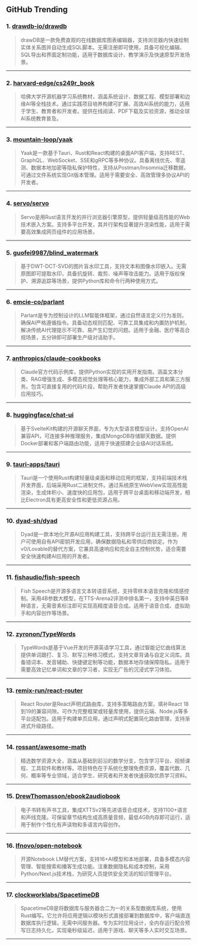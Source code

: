 ## GitHub Trending


### 1. [drawdb-io/drawdb](https://github.com/drawdb-io/drawdb)
> drawDB是一款免费直观的在线数据库图表编辑器，支持浏览器内快速绘制实体关系图并自动生成SQL脚本。无需注册即可使用，具备可视化编辑、SQL导出和界面定制功能，适用于数据库设计、教学演示及快速原型开发场景。
---

### 2. [harvard-edge/cs249r_book](https://github.com/harvard-edge/cs249r_book)
> 哈佛大学开源机器学习系统教材，涵盖系统设计、数据工程、模型部署和边缘AI等全栈技术。通过实践项目培养构建可扩展、高效AI系统的能力，适用于学生、教育者和开发者。提供在线阅读、PDF下载及实验资源，推动全球AI系统教育普及。
---

### 3. [mountain-loop/yaak](https://github.com/mountain-loop/yaak)
> Yaak是一款基于Tauri、Rust和React构建的桌面API客户端，支持REST、GraphQL、WebSocket、SSE和gRPC等多种协议。具备离线优先、零遥测、数据本地加密等隐私保护特性，支持从Postman/Insomnia迁移数据，可通过文件系统实现Git版本管理。适用于需要安全、高效管理多协议API的开发者。
---

### 4. [servo/servo](https://github.com/servo/servo)
> Servo是用Rust语言开发的并行浏览器引擎原型，提供轻量级高性能的Web技术嵌入方案。支持多平台开发，其并行架构显著提升渲染性能，适用于需要高效集成网页组件的应用场景。
---

### 5. [guofei9987/blind_watermark](https://github.com/guofei9987/blind_watermark)
> 基于DWT-DCT-SVD的图片盲水印工具，支持文本和图像水印嵌入。无需原图即可提取水印，具备抗旋转、裁剪、噪声等攻击能力。适用于版权保护、溯源追踪等场景，提供Python库和命令行两种使用方式。
---

### 6. [emcie-co/parlant](https://github.com/emcie-co/parlant)
> Parlant是专为控制设计的LLM智能体框架，通过自然语言定义行为准则，确保AI严格遵循指令。具备动态规则匹配、可靠工具集成和内置防护机制，解决传统AI代理提示不可靠、易产生幻觉的问题。适用于金融、医疗等高合规场景，五分钟即可部署生产级对话助手。
---

### 7. [anthropics/claude-cookbooks](https://github.com/anthropics/claude-cookbooks)
> Claude官方代码示例库，提供Python实现的实用开发指南。涵盖文本分类、RAG增强生成、多模态视觉处理等核心能力，集成外部工具和第三方服务。包含可直接复用的代码片段，帮助开发者快速掌握Claude API的高级应用技巧。
---

### 8. [huggingface/chat-ui](https://github.com/huggingface/chat-ui)
> 基于SvelteKit构建的开源聊天界面，专为大型语言模型设计。支持OpenAI兼容API，可连接多种推理服务，集成MongoDB存储聊天数据。提供Docker部署和客户端路由功能，适用于快速搭建企业级AI对话系统。
---

### 9. [tauri-apps/tauri](https://github.com/tauri-apps/tauri)
> Tauri是一个使用Rust构建轻量级桌面和移动应用的框架，支持前端技术栈开发界面，后端采用Rust二进制文件。通过系统原生WebView实现高性能渲染，生成体积小、速度快的应用包，适用于跨平台桌面和移动端开发，相比Electron具有更高安全性和更低资源占用。
---

### 10. [dyad-sh/dyad](https://github.com/dyad-sh/dyad)
> Dyad是一款本地化开源AI应用构建工具，支持跨平台运行且无需注册。用户可使用自有API密钥开发应用，确保数据隐私和零供应商锁定。作为v0/Lovable的替代方案，它兼具高速响应和完全自主控制优势，适合需要安全快速构建AI应用的开发者。
---

### 11. [fishaudio/fish-speech](https://github.com/fishaudio/fish-speech)
> Fish Speech是开源多语言文本转语音系统，支持零样本语音克隆和情感控制。采用4B参数大模型，在TTS-Arena2评测中排名第一，支持中英日等8种语言，无需音素标注即可实现高精度语音合成。适用于语音合成、虚拟助手和内容创作等场景。
---

### 12. [zyronon/TypeWords](https://github.com/zyronon/TypeWords)
> TypeWords是基于Vue开发的开源英语学习工具，通过智能记忆曲线算法提供单词跟打、复习、默写三种练习模式，支持文章背诵与自定义词库。具备错词本、发音辅助、快捷键定制等功能，数据本地存储保障隐私。适用于需要高效记忆单词和文章的学习者，实现无广告的沉浸式学习体验。
---

### 13. [remix-run/react-router](https://github.com/remix-run/react-router)
> React Router是React声明式路由库，支持多策略路由方案，填补React 18到19的兼容间隙。可作为完整框架或轻量库使用，提供云端、Node.js等多平台适配包。适用于构建单页应用，通过声明式配置简化路由管理，支持渐进式升级路径。
---

### 14. [rossant/awesome-math](https://github.com/rossant/awesome-math)
> 精选数学资源大全，涵盖从基础到前沿的数学分支，包含学习平台、视频课程、工具软件和教材等。项目特色在于系统化整理免费资源，覆盖代数、几何、概率等专业领域，适合学生、研究者和开发者快速获取优质学习资料。
---

### 15. [DrewThomasson/ebook2audiobook](https://github.com/DrewThomasson/ebook2audiobook)
> 电子书转有声书工具，集成XTTSv2等先进语音合成技术，支持1100+语言和声线克隆。可保留章节结构生成高质量音频，最低4GB内存即可运行，适用于制作个性化有声读物和多语言内容创作。
---

### 16. [lfnovo/open-notebook](https://github.com/lfnovo/open-notebook)
> 开源Notebook LM替代方案，支持16+AI模型和本地部署，具备多模态内容管理、智能搜索和播客生成功能。注重数据隐私和成本控制，采用Python/Next.js技术栈，为研究人员提供安全灵活的知识管理平台。
---

### 17. [clockworklabs/SpacetimeDB](https://github.com/clockworklabs/SpacetimeDB)
> SpacetimeDB是将数据库与服务器合二为一的关系型数据库系统，使用Rust编写。它允许将应用逻辑以模块形式直接部署到数据库中，客户端直连数据库执行逻辑，无需中间服务器。专为实时应用设计，全内存运行配合预写日志持久化，实现毫秒级延迟，适用于游戏、聊天等多人实时交互场景。
---
